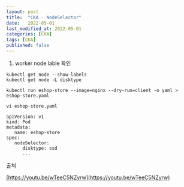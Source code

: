 ```yaml
---
layout: post
title:  "CKA - NodeSelector"
date:   2022-05-01
last_modified_at: 2022-05-01
categories: [CKA]
tags: [CKA]
published: false
---
```


1. worker node lable 확인

```shell
kubectl get node --show-labels
kubectl get node -L disktype

kubectl run eshop-store --image=nginx --dry-run=client -o yaml > eshop-store.yaml

vi eshop-store.yaml

apiVersion: v1
kind: Pod
metadata:
   name: eshop-store
spec:
   nodeSelector:
      disktype: ssd
      ...
```

출처

[https://youtu.be/wTeeC5NZyrw](https://youtu.be/wTeeC5NZyrw)